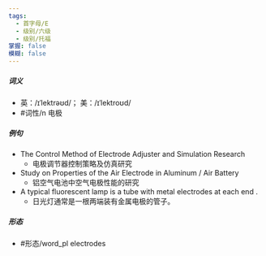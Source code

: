 ```yaml
---
tags:
  - 首字母/E
  - 级别/六级
  - 级别/托福
掌握: false
模糊: false
---
```

##### 词义
- 英：/ɪˈlektrəʊd/； 美：/ɪˈlektroʊd/
- #词性/n  电极
##### 例句
- The Control Method of Electrode Adjuster and Simulation Research
	- 电极调节器控制策略及仿真研究
- Study on Properties of the Air Electrode in Aluminum \/ Air Battery
	- 铝空气电池中空气电极性能的研究
- A typical fluorescent lamp is a tube with metal electrodes at each end .
	- 日光灯通常是一根两端装有金属电极的管子。
##### 形态
- #形态/word_pl electrodes
